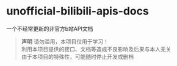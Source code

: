 # unofficial-bilibili-apis-docs
一个不经常更新的非官方b站API文档  
>**声明**
>请勿滥用，本项目仅用于学习！  
>利用本项目提供的接口、文档等造成不良影响及后果与本人无关  
>由于本项目的特殊性，可能随时停止开发或删档  
